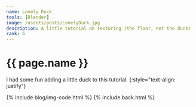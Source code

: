 ```yaml
---
name: Lonely Duck
tools: [Blender]
image: /assets/posts/LonelyDuck.jpg
description: A little tutorial on texturing (the floor, not the duck)
rank: 6
---
```


# {{ page.name }}
I had some fun adding a little duck to this tutorial.
{:style="text-align: justify"}

{% include blog/img-code.html %}
{% include back.html %}
